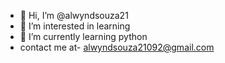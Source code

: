 - 👋 Hi, I’m @alwyndsouza21
- 👀 I’m interested in learning
- 🌱 I’m currently learning python
-  contact me at- alwyndsouza21092@gmail.com

<!---
alwyndsouza21/alwyndsouza21 is a ✨ special ✨ repository because its `README.md` (this file) appears on your GitHub profile.
You can click the Preview link to take a look at your changes.
--->
